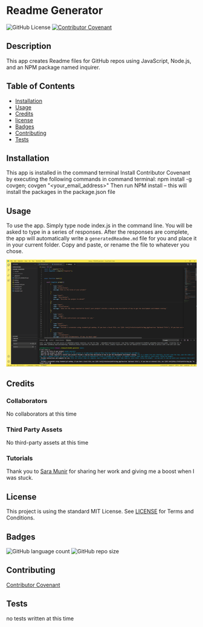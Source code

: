 # Readme Generator 
![GitHub License](https://img.shields.io/github/license/Dyoder838/README-generator)
[![Contributor Covenant](https://img.shields.io/badge/Contributor%20Covenant-v2.0%20adopted-ff69b4.svg)](code_of_conduct.md)
                                                                                            
 ## Description
        
This app creates Readme files for GitHub repos using JavaScript, Node.js, and an NPM package named inquirer.

            
## Table of Contents

- [Installation](#Installation)
- [Usage](#Usage)
- [Credits](#credits)
- [license](#license)
- [Badges](#Badges)
- [Contributing](#Contributing)
- [Tests](#Tests)
            
            
## Installation
This app is installed in the command terminal
Install Contributor Covenant by executing the following commands in command terminal: npm install -g covgen; covgen "<your_email_address>"
Then run NPM install – this will install the packages in the package.json file
        

## Usage 
To use the app. Simply type node index.js in the command line. 
You will be asked to type in a series of responses.
After the responses are complete, the app will automatically write a `generatedReadme.md` file for you and place it in your current folder. 
Copy and paste, or rename the file to whatever you chose.

![screenshot](./assets/images/generator-screenshot.PNG?raw=true)

            
## Credits

### Collaborators

No collaborators at this time           
 
### Third Party Assets
            
No third-party assets at this time

### Tutorials 
            
Thank you to [Sara Munir]( https://github.com/SaraMunir) for sharing her work and giving me a boost when I was stuck. 

            
## License

This project is using the standard MIT License. See [LICENSE](./LICENSE) for Terms and Conditions.


## Badges

![GitHub language count](https://img.shields.io/github/languages/count/Dyoder838/README-generator)
![GitHub repo size](https://img.shields.io/github/repo-size/Dyoder838/README-generator)

            
## Contributing

[Contributor Covenant](./CODE_OF_CONDUCT.md)
            
            
## Tests

no tests written at this time
